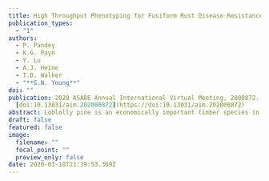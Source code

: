 ```yaml
---
title: High Throughput Phenotyping for Fusiform Rust Disease Resistance in Loblolly Pine Using Hyperspectral Imaging
publication_types:
  - "1"
authors:
  - P. Pandey
  - K.G. Payn
  - Y. Lu
  - A.J. Heine
  - T.D. Walker
  - "**S.N. Young**"
doi: ""
publication: 2020 ASABE Annual International Virtual Meeting, 2000872.
  [doi:10.13031/aim.202000872](https://doi:10.13031/aim.202000872)
abstract: Loblolly pine is an economically important timber species in the United States, with almost 1 billion seedlings produced annually. The most significant disease affecting this species is fusiform rust disease, caused by the fungus, Cronartium quercuum f.sp. fusiforme. The breeding and deployment of disease resistant families has proven to be a successful strategy for combating rust. Testing for fusiform rust resistance in the greenhouse environment involves artificial inoculations carried out at the USDA Forest Service Resistance Screening Center in Asheville, North Carolina. Disease incidence is determined through visual inspection. However, an automated, high-throughput phenotyping method will improve both the efficiency and accuracy of the disease screening process. This study investigates the use of hyperspectral imaging for screening loblolly pine seedlings for fusiform rust resistance in the greenhouse environment. A nursery trial containing families with known in-field rust resistance data was created, and the seedlings were artificially inoculated with fungal spores. Hyperspectral images using a visible near infra-red camera were collected before inoculation, and regular scans were collected at approximately monthly intervals post-inoculation. Additionally, the disease incidence for all plants was scored with traditional methods based on visible stem galls. The hyperspectral images were segmented from the background using spectral methods, and algorithms were developed for discriminating stem pixels from needle pixels using both spectral and spatial features. Statistical discrimination models were built for classifying seedling scans into diseased and non-diseased classes. A classification model built using stem spectra was found to be more accurate compared to the model built using needle spectra.
draft: false
featured: false
image:
  filename: ""
  focal_point: ""
  preview_only: false
date: 2020-03-18T21:19:53.369Z
---
```

